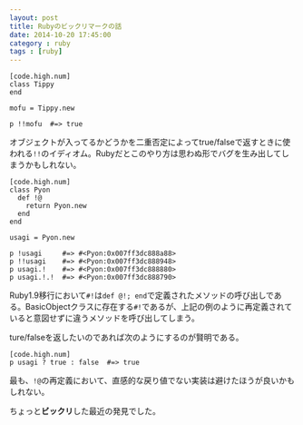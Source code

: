 ```yaml
---
layout: post
title: Rubyのビックリマークの話
date: 2014-10-20 17:45:00
category : ruby
tags : [ruby]
---
```


    [code.high.num]
    class Tippy
    end
    
    mofu = Tippy.new
    
    p !!mofu  #=> true

オブジェクトが入ってるかどうかを二重否定によってtrue/falseで返すときに使われる`!!`のイディオム。Rubyだとこのやり方は思わぬ形でバグを生み出してしまうかもしれない。

    [code.high.num]
    class Pyon
      def !@
        return Pyon.new
      end
    end
    
    usagi = Pyon.new
    
    p !usagi     #=> #<Pyon:0x007ff3dc888a88>
    p !!usagi    #=> #<Pyon:0x007ff3dc888948>
    p usagi.!    #=> #<Pyon:0x007ff3dc888880>
    p usagi.!.!  #=> #<Pyon:0x007ff3dc888790>

Ruby1.9移行において`#!`は`def @!; end`で定義されたメソッドの呼び出しである。BasicObjectクラスに存在する`#!`であるが、上記の例のように再定義されていると意図せずに違うメソッドを呼び出してしまう。

ture/falseを返したいのであれば次のようにするのが賢明である。

    [code.high.num]
    p usagi ? true : false  #=> true

最も、`!@`の再定義において、直感的な戻り値でない実装は避けたほうが良いかもしれない。

ちょっと**ビックリ**した最近の発見でした。